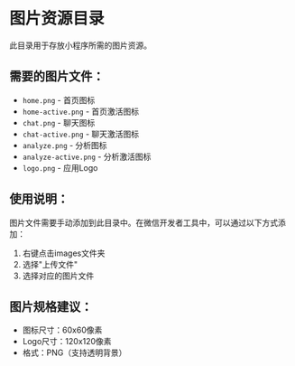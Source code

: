 # 图片资源目录

此目录用于存放小程序所需的图片资源。

## 需要的图片文件：
- `home.png` - 首页图标
- `home-active.png` - 首页激活图标
- `chat.png` - 聊天图标
- `chat-active.png` - 聊天激活图标
- `analyze.png` - 分析图标
- `analyze-active.png` - 分析激活图标
- `logo.png` - 应用Logo

## 使用说明：
图片文件需要手动添加到此目录中。在微信开发者工具中，可以通过以下方式添加：
1. 右键点击images文件夹
2. 选择"上传文件"
3. 选择对应的图片文件

## 图片规格建议：
- 图标尺寸：60x60像素
- Logo尺寸：120x120像素
- 格式：PNG（支持透明背景）